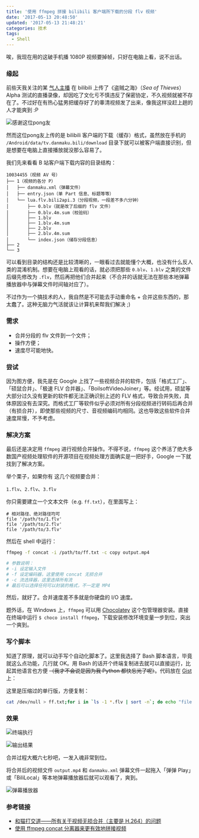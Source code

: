 ```yaml
---
title: '使用 ffmpeg 拼接 bilibili 客户端所下载的分段 flv 视频'
date: '2017-05-13 20:48:50'
updated: '2017-05-13 21:48:21'
categories: 技术
tags:
  - Shell
---
```


唉，我现在用的这破手机播 1080P 视频要掉帧，只好在电脑上看，说不出话。

### 缘起

前些天我关注的某 [气人主播](http://space.bilibili.com/15810/#!/) 在 bilibili 上传了《盗贼之海》（*Sea of Thieves*）Alpha 测试的直播录像，却因吃了文化亏不慎违反了保密协定，不久视频就被不存在了。不过好在有热心猛男把缓存好了的睾清视频发了出来，像我这样没赶上趟的人才能爽到 :P

![感谢这位pong友](https://img.blessing.studio/images/2017/05/13/20170513185210.png)

然而这位pong友上传的是 bilibili 客户端的下载（缓存）格式，虽然放在手机的 `/Android/data/tv.danmaku.bili/download` 目录下就可以被客户端直接识别，但是想要在电脑上直接播放就没那么容易了。

<!--more-->

我们先来看看 B 站客户端下载内容的目录结构：

```text
10034455（视频 AV 号）
├── 1（视频的各分 P）
│   ├── danmaku.xml（弹幕文件）
│   ├── entry.json（单 Part 信息、标题等等）
│   └── lua.flv.bili2api.3（分段视频，一段差不多六分钟）
│       ├── 0.blv（就是改了后缀的 flv 文件）
│       ├── 0.blv.4m.sum（校验码）
│       ├── 1.blv
│       ├── 1.blv.4m.sum
│       ├── 2.blv
│       ├── 2.blv.4m.sum
│       └── index.json（储存分段信息）
├── 2
└── 3
```

可以看到目录的结构还是比较清晰的，一眼看过去就能懂个大概，也没有什么反人类的混淆机制。想要在电脑上观看的话，就必须把那些 `0.blv`、`1.blv` 之类的文件后缀先修改为 `.flv`，然后再把他们合并起来（不合并的话就无法在那些本地弹幕播放器中与弹幕文件时间轴对应了）。

不过作为一个搞技术的人，我自然是不可能去手动重命名 + 合并这些东西的，那太蠢了。这种无脑力气活就该让计算机来帮我们解决 ;)

### 需求

- 合并分段的 flv 文件到一个文件；
- 操作方便；
- 速度尽可能地快。

### 尝试

因为图方便，我先是在 Google 上找了一些视频合并的软件，包括「格式工厂」、「硕鼠合并」、「极速 FLV 合并器」、「BoilsoftVideoJoiner」等。经试用，硕鼠等大部分过久没有更新的软件都无法正确识别上述的 FLV 格式，导致合并失败，具体原因没有去深究。而格式工厂等软件似乎必须对所有分段视频进行转码后再合并（有损合并），即使那些视频的尺寸、音视频编码均相同。这也导致这些软件合并速度屌慢，不予考虑。

### 解决方案

最后还是决定用 `ffmpeg` 进行视频合并操作。不得不说，`ffmpeg` 这个养活了绝大多数国产视频处理软件的开源项目在视频处理方面确实是一把好手，Google 一下就找到了解决方案。

举个栗子，如果你有 这几个视频要合并：

`1.flv`、`2.flv`、`3.flv`

你只需要建立一个文本文件（e.g. `ff.txt`），在里面写上：

```
# 相对路径、绝对路径均可
file '/path/to/1.flv'
file '/path/to/2.flv'
file '/path/to/3.flv'
```

然后在 shell 中运行：

```bash
ffmpeg -f concat -i /path/to/ff.txt -c copy output.mp4

# 参数说明：
# -i 设定输入文件
# -f 设定编码器，这里使用 concat 无损合并
# -c 流选择器，这里选择所有流
# 最后可以选择任何可以封装的格式，不一定是 MP4
```

然后，就好了。合并速度差不多就是你硬盘的 I/O 速度。

题外话，在 Windows 上，`ffmpeg` 可以用 [Chocolatey](https://chocolatey.org/) 这个包管理器安装。直接在终端中运行 `$ choco install ffmpeg`，下载安装修改环境变量一步到位，突出一个爽到。

### 写个脚本

知道了原理，就可以动手写个自动化脚本了。这里我选择了 Bash 脚本语言，毕竟就这么点功能，几行就 OK。用 Bash 的话开个终端复制进去就可以直接运行，比起其他语言也方便 ~~（我才不会说是因为我 Python 都快忘光了呢）~~。代码放在 [Gist](https://gist.github.com/printempw/1bc29da99b238d68e87af874f898f435) 上：

<script src="https://gist.github.com/printempw/1bc29da99b238d68e87af874f898f435.js"></script>

这里是压缩过的单行版，方便复制：

```bash
cat /dev/null > ff.txt;for i in `ls -1 *.flv | sort -n`; do echo "file '${i}'" >> ff.txt;done;ffmpeg -f concat -i ff.txt -c copy ../output.mp4;rm ff.txt;printf "success"
```

### 效果

![终端执行](https://img.blessing.studio/images/2017/05/13/QQ20170513201744.png)

![输出结果](https://img.blessing.studio/images/2017/05/13/QQ20170513201722.png)

合并过程大概六七秒吧，一发入魂非常到位。

将合并后的视频文件 `output.mp4` 和 `danmaku.xml` 弹幕文件一起拖入「弹弹 Play」或「BiliLocal」等本地弹幕播放器后就可以观看了，爽到。

![弹幕播放器](https://img.blessing.studio/images/2017/05/13/QQ20170513202429.png)

### 参考链接

- [和猫打交道——所有关于视频无损合并（主要是 H.264）的问题](https://www.cnbeining.com/2014/05/dealing-with-cat-all-on-video-non-destructive-merge-mainly-h-264-problem/)
- [使用 ffmpeg concat 分离器来更有效地拼接视频](https://github.com/soimort/you-get/issues/324)



